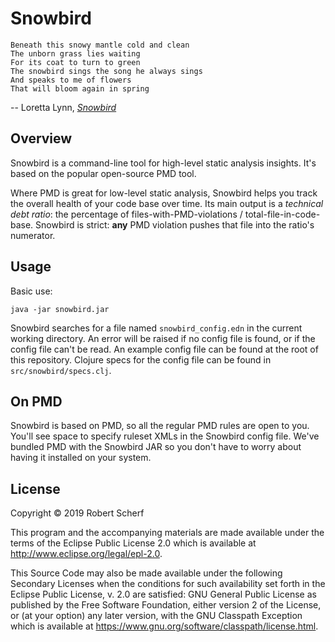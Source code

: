 # Snowbird

```
Beneath this snowy mantle cold and clean
The unborn grass lies waiting
For its coat to turn to green
The snowbird sings the song he always sings
And speaks to me of flowers
That will bloom again in spring
```
-- Loretta Lynn, [*Snowbird*](https://www.youtube.com/watch?v=TnwWKhSNwdo)

## Overview

Snowbird is a command-line tool for high-level static analysis insights. It's based on the popular open-source PMD tool.

Where PMD is great for low-level static analysis, Snowbird helps you track the overall health of your code base over time. Its main output is a *technical debt ratio*: the percentage of files-with-PMD-violations / total-file-in-code-base. Snowbird is strict: **any** PMD violation pushes that file into the ratio's numerator.

## Usage

Basic use:

`java -jar snowbird.jar`

Snowbird searches for a file named `snowbird_config.edn` in the current working directory. An error will be raised if no config file is found, or if the config file can't be read. An example config file can be found at the root of this repository. Clojure specs for the config file can be found in `src/snowbird/specs.clj`.

## On PMD

Snowbird is based on PMD, so all the regular PMD rules are open to you. You'll see space to specify ruleset XMLs in the Snowbird config file. We've bundled PMD with the Snowbird JAR so you don't have to worry about having it installed on your system.

## License

Copyright © 2019 Robert Scherf

This program and the accompanying materials are made available under the
terms of the Eclipse Public License 2.0 which is available at
http://www.eclipse.org/legal/epl-2.0.

This Source Code may also be made available under the following Secondary
Licenses when the conditions for such availability set forth in the Eclipse
Public License, v. 2.0 are satisfied: GNU General Public License as published by
the Free Software Foundation, either version 2 of the License, or (at your
option) any later version, with the GNU Classpath Exception which is available
at https://www.gnu.org/software/classpath/license.html.
